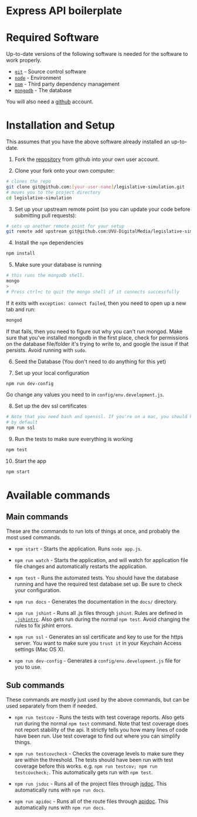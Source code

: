 # Express API boilerplate

# Required Software

Up-to-date versions of the following software is needed for the software to work
properly.

* [`git`](http://git-scm.com/) - Source control software
* [`node`](http://nodejs.org/) - Environment
* [`npm`](https://docs.npmjs.com/) - Third party dependency management
* [`mongodb`](http://www.mongodb.org/) - The database

You will also need a [github](https://github.com/) account.

# Installation and Setup

This assumes that you have the above software already installed an up-to-date.

1. Fork the
  [repository](https://github.com/UVU-DigitalMedia/legislative-simulation) from
  github into your own user account.

2. Clone your fork onto your own computer:
  ```bash
  # clones the repo
  git clone git@github.com:[your-user-name]/legislative-simulation.git
  # moves you to the project directory
  cd legislative-simulation
  ```

3. Set up your upstream remote point (so you can update your code before
  submitting pull requests):
  ```bash
  # sets up another remote point for your setup
  git remote add upstream git@github.com:UVU-DigitalMedia/legislative-simulation.git
  ```

4. Install the `npm` dependencies
  ```bash
  npm install
  ```

5. Make sure your database is running
  ```bash
  # this runs the mongodb shell.
  mongo
  >
  # Press ctrl+c to quit the mongo shell if it connects successfully
  ```
  If it exits with `exception: connect failed`, then you need to open up a new
  tab and run:
  ```bash
  mongod
  ```
  If that fails, then you need to figure out why you can't run mongod. Make sure
  that you've installed mongodb in the first place, check for permissions on
  the database file/folder it's trying to write to, and google the issue if that
  persists. Avoid running with `sudo`.

6. Seed the Database (You don't need to do anything for this yet)

7. Set up your local configuration
  ```bash
  npm run dev-config
  ```
  Go change any values you need to in `config/env.development.js`.

8. Set up the dev ssl certificates
  ```bash
  # Note that you need bash and openssl. If you're on a mac, you should have it
  # by default
  npm run ssl
  ```

9. Run the tests to make sure everything is working
  ```bash
  npm test
  ```

10. Start the app
  ```bash
  npm start
  ```


# Available commands

## Main commands

These are the commands to run lots of things at once, and probably the most used
commands.

* `npm start` - Starts the application. Runs `node app.js`.

* `npm run watch` - Starts the application, and will watch for application file
  file changes and automatically restarts the application.

* `npm test` - Runs the automated tests. You should have the database running
  and have the required test database set up. Be sure to check your
  configuration.

* `npm run docs` - Generates the documentation in the `docs/` directory.

* `npm run jshint` - Runs all .js files through `jshint`. Rules are defined in
  [`.jshintrc`](.jshintrc). Also gets run during the normal `npm test`.
  Avoid changing the rules to fix jshint errors.

* `npm run ssl` - Generates an ssl certificate and key to use for the https
  server. You want to make sure you `trust it` in your Keychain Access settings
  (Mac OS X).

* `npm run dev-config` - Generates a `config/env.development.js` file for you to use.

## Sub commands

These commands are mostly just used by the above commands, but can be used
separately from them if needed.

* `npm run testcov` - Runs the tests with test coverage reports. Also gets run
  during the normal `npm test` command. Note that test coverage does not
  report stability of the api. It strictly tells you how many lines of code have
  been run. Use test coverage to find out where you can simplify things.

* `npm run testcovcheck` - Checks the coverage levels to make sure they are
  within the threshold. The tests should have been run with test coverage before
  this works. e.g. `npm run testcov; npm run testcovcheck;`. This automatically
  gets run with `npm test`.

* `npm run jsdoc` - Runs all of the project files through
  [jsdoc](http://usejsdoc.org/). This automatically runs with `npm run docs`.

* `npm run apidoc` - Runs all of the route files through
  [apidoc](http://apidocjs.com/). This automatically runs with `npm run docs`.
